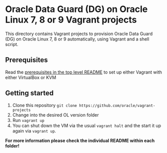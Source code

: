 # Oracle Data Guard (DG) on Oracle Linux 7, 8 or 9  Vagrant projects

This directory contains Vagrant projects to provision Oracle Data Guard (DG) on Oracle Linux 7, 8 or 9 automatically, using Vagrant and a shell script.

## Prerequisites

Read the [prerequisites in the top level README](../README.md#prerequisites) to set up either Vagrant with either VirtualBox or KVM

## Getting started

1. Clone this repository `git clone https://github.com/oracle/vagrant-projects`
2. Change into the desired OL version folder
3. Run `vagrant up`
4. You can shut down the VM via the usual `vagrant halt` and the start it up again via `vagrant up`.

**For more information please check the individual README within each folder!**
